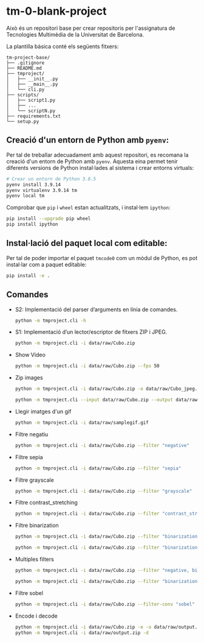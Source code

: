 # tm-0-blank-project

Això és un repositori base per crear repositoris per l'assignatura de Tecnologies Multimèdia de la Universitat de
Barcelona.

La plantilla bàsica conté els següents fitxers:

```plaintext
tm-project-base/
├── .gitignore
├── README.md
├── tmproject/
│   ├── __init__.py
│   ├── __main__.py
│   └── cli.py
├── scripts/
│   ├── script1.py
│   ├── ...
│   └── scriptN.py
├── requirements.txt
└── setup.py
```

## Creació d'un entorn de Python amb `pyenv`:

Per tal de treballar adecuadament amb aquest repositori, es recomana la creació d'un entorn de Python amb `pyenv`.
Aquesta eina permet tenir diferents versions de Python instal·lades al sistema i crear entorns virtuals:

```bash
# Crear un entorn de Python 3.8.5
pyenv install 3.9.14
pyenv virtualenv 3.9.14 tm
pyenv local tm
```

Comprobar que `pip` i `wheel` estan actualitzats, i instal·lem `ipython`:

```bash
pip install --upgrade pip wheel
pip install ipython
```

## Instal·lació del paquet local com editable:

Per tal de poder importar el paquet `tmcode0` com un mòdul de Python, es pot instal·lar com a paquet editable:

```bash
pip install -e .
```

## Comandes

- S2: Implementació del parser d’arguments en línia de comandes.
    ```bash
    python -m tmproject.cli -h
    ```

- S1: Implementació d’un lector/escriptor de fitxers ZIP i JPEG.
  ```bash
  python -m tmproject.cli -i data/raw/Cubo.zip
  ```
- Show Video
  ```bash
  python -m tmproject.cli -i data/raw/Cubo.zip --fps 50
  ```
- Zip images
  ```bash
  python -m tmproject.cli -i data/raw/Cubo.zip -o data/raw/Cubo_jpeg.zip
  ```
  ```bash
  python -m tmproject.cli --input data/raw/Cubo.zip --output data/raw/Cubo_jpeg.zip
  ```
- Llegir imatges d'un gif
  ```bash
  python -m tmproject.cli -i data/raw/samplegif.gif 
  ```
- Filtre negatiu
  ```bash
  python -m tmproject.cli -i data/raw/Cubo.zip --filter "negative"
  ```
- Filtre sepia
  ```bash
  python -m tmproject.cli -i data/raw/Cubo.zip --filter "sepia"
  ```
- Filtre grayscale
  ```bash
  python -m tmproject.cli -i data/raw/Cubo.zip --filter "grayscale"
  ```
- Filtre contrast_stretching
  ```bash
  python -m tmproject.cli -i data/raw/Cubo.zip --filter "contrast_stretching"
  ```
- Filtre binarization
  ```bash
  python -m tmproject.cli -i data/raw/Cubo.zip --filter "binarization"
  ```
  ```bash
  python -m tmproject.cli -i data/raw/Cubo.zip --filter "binarization[40]"
  ```
- Multiples filters
  ```bash
  python -m tmproject.cli -i data/raw/Cubo.zip --filter "negative, binarization[150]"
  ```
  ```bash
  python -m tmproject.cli -i data/raw/Cubo.zip --filter "binarization" --filter-conv "sobel"
  ```
- Filtre sobel
  ```bash
  python -m tmproject.cli -i data/raw/Cubo.zip --filter-conv "sobel"
  ```
- Encode i decode
  ```bash
  python -m tmproject.cli -i data/raw/Cubo.zip -e -o data/raw/output.zip
  python -m tmproject.cli -i data/raw/output.zip -d 
  ```